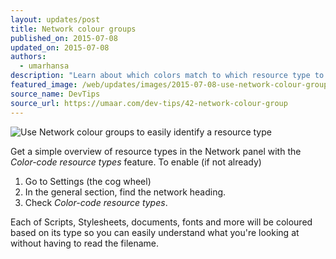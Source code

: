 ```yaml
---
layout: updates/post
title: Network colour groups
published_on: 2015-07-08
updated_on: 2015-07-08
authors:
  - umarhansa
description: "Learn about which colors match to which resource type to easy identify resources."
featured_image: /web/updates/images/2015-07-08-use-network-colour-groups-to-easily-identify-a-resource-type/network-colour-group.gif
source_name: DevTips
source_url: https://umaar.com/dev-tips/42-network-colour-group
---
```

<img src="/web/updates/images/2015-07-08-use-network-colour-groups-to-easily-identify-a-resource-type/network-colour-group.gif" alt="Use Network colour groups to easily identify a resource type">

Get a simple overview of resource types in the Network panel with the <em>Color-code resource types</em> feature. To enable (if not already)

<ol>
<li>Go to Settings (the cog wheel)</li>
<li>In the general section, find the network heading.</li>
<li>Check <em>Color-code resource types</em>.</li>
</ol>

Each of Scripts, Stylesheets, documents, fonts and more will be coloured based on its type so you can easily understand what you're looking at without having to read the filename.



		
